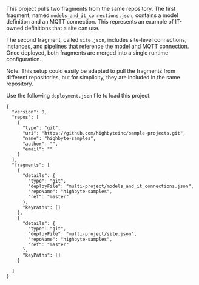 This project pulls two fragments from the same repository. The first fragment, named `models_and_it_connections.json`, contains a model definition and an MQTT connection. This represents an example of IT-owned definitions that a site can use.

The second fragment, called `site.json`, includes site-level connections, instances, and pipelines that reference the model and MQTT connection. Once deployed, both fragments are merged into a single runtime configuration.

Note: This setup could easily be adapted to pull the fragments from different repositories, but for simplicity, they are included in the same repository.

Use the following `deployment.json` file to load this project.
```
{
  "version": 0,
  "repos": [
    {
      "type": "git",
      "uri": "https://github.com/highbyteinc/sample-projects.git",
      "name": "highbyte-samples",
      "author": "",
      "email": ""
    }
  ],
  "fragments": [
    {
      "details": {
        "type": "git",
        "deployFile": "multi-project/models_and_it_connections.json",
        "repoName": "highbyte-samples",
        "ref": "master"
      },
      "keyPaths": []
    },
    {
      "details": {
        "type": "git",
        "deployFile": "multi-project/site.json",
        "repoName": "highbyte-samples",
        "ref": "master"
      },
      "keyPaths": []
    }

  ]
}
```
